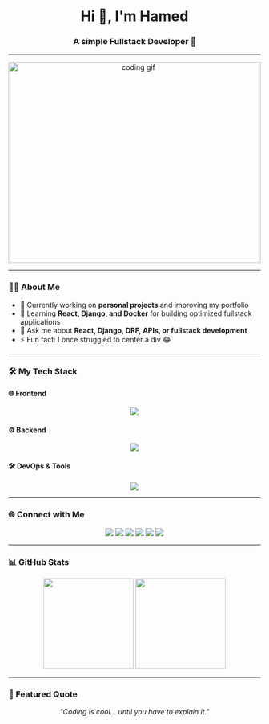
<h1 align="center">Hi 👋, I'm Hamed</h1>
<h3 align="center">A simple Fullstack Developer 🚀</h3>

---

<p align="center">
 
  <!-- <img src="https://i.imgur.com/rTZkf4K.gif" alt="coding gif" width="100%" height="400px" style="object-fit: cover;" /> -->
   <img src="https://datasciencedojo.com/wp-content/uploads/humor.gif" alt="coding gif" width="100%" height="400px" style="object-fit: cover;" />
  
</p>

---


### 👨‍💻 About Me
- 🔭 Currently working on **personal projects** and improving my portfolio  
- 🌱 Learning **React, Django, and Docker** for building optimized fullstack applications  
- 💬 Ask me about **React, Django, DRF, APIs, or fullstack development**  
- ⚡ Fun fact: I once struggled to center a div 😂  

---

### 🛠️ My Tech Stack  

#### 🌐 Frontend
<p align="center">
  <img src="https://skillicons.dev/icons?i=react,next,ts,redux,tailwind,bootstrap,html,css,js" />
</p>

#### ⚙️ Backend
<p align="center">
  <img src="https://skillicons.dev/icons?i=django,express,nodejs,python,postgres,sqlite" />
</p>

#### 🛠 DevOps & Tools
<p align="center">
  <img src="https://skillicons.dev/icons?i=linux,git,bash,docker,cpp,ps" />
</p>

---

### 🌐 Connect with Me  
<p align="center">
  <a href="https://twitter.com/heida4414?s=09"><img src="https://img.shields.io/badge/Twitter-%2300acee.svg?&style=for-the-badge&logo=twitter&logoColor=white" /></a>
  <a href="https://linkedin.com/in/hamed-heidari-80927b379"><img src="https://img.shields.io/badge/LinkedIn-%231E77B5.svg?&style=for-the-badge&logo=linkedin&logoColor=white" /></a>
  <a href="https://github.com/Hamed-070"><img src="https://img.shields.io/badge/GitHub-%2324292e.svg?&style=for-the-badge&logo=github&logoColor=white" /></a>
  <a href="https://wa.me/qr/Y35RR7HHUORRI1"><img src="https://img.shields.io/badge/WhatsApp-25D366?style=for-the-badge&logo=whatsapp&logoColor=white" /></a>
  <a href="https://t.me/unbek8q"><img src="https://img.shields.io/badge/Telegram-2CA5E0?style=for-the-badge&logo=telegram&logoColor=white" /></a>
  <a href="mailto:heidarihamed404@gmail.com"><img src="https://img.shields.io/badge/Email-D14836?style=for-the-badge&logo=gmail&logoColor=white" /></a>
</p>


---

### 📊 GitHub Stats  
<p align="center">
  <img src="https://github-readme-stats.vercel.app/api?username=Hamed-070&show_icons=true&hide_border=true&count_private=true&theme=tokyonight" height="180em" />
  <img src="https://github-readme-stats.vercel.app/api/top-langs/?username=Hamed-070&layout=compact&hide_border=true&theme=tokyonight" height="180em" />
</p>

---

### 🚀 Featured Quote
<p align="center"><i>"Coding is cool… until you have to explain it."</i></p>


